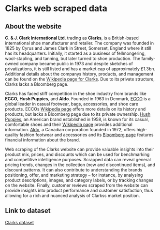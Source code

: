 # Clarks web scraped data 

## About the website

**C. & J. Clark International Ltd**, trading as **Clarks**, is a British-based international shoe manufacturer and retailer. The company was founded in 1825 by Cyrus and James Clark in Street, Somerset, England where it still has its headquarters. Initially, it started as a business of fellmongering, wool-stapling, and tanning, but later turned to shoe production. The family-owned company became public in 1973 and despite sketches of privatizations, it is still listed and has a market cap of approximately £1.3bn. Additional details about the companys history, products, and management can be found on the [Wikipedia page for Clarks](https://en.wikipedia.org/wiki/C._&_J._Clark). Due to its private structure, Clarks lacks a Bloomberg page. 

Clarks has faced stiff competition in the shoe industry from brands like **ECCO**, **Hush Puppies**, and **Aldo**. Founded in 1963 in Denmark, [ECCO](https://global.ecco.com/) is a global leader in casual footwear, bags, accessories, and shoe care products. ECCOs [Wikipedia page](https://en.wikipedia.org/wiki/ECCO) offers more details on its history and products, but lacks a Bloomberg page due to its private ownership. [Hush Puppies](https://www.hushpuppies.com/CA/en_CA/home), an American brand established in 1958, is known for its casual, comfortable shoes and their [Wikipedia page](https://en.wikipedia.org/wiki/Hush_Puppies) provides additional information. [Aldo](https://www.aldoshoes.com/uk/en_UK), a Canadian corporation founded in 1972, offers high-quality fashion footwear and accessories and its [Bloomberg page](https://www.bloomberg.com/profile/company/1305Z:CN) features financial information about the brand. 

Web scraping of the Clarks website can provide valuable insights into their product mix, prices, and discounts which can be used for benchmarking and competitive intelligence purposes. Scrapped data can reveal general pricing trends, changes in the collection (new and discontinued items), and discount patterns. It can also contribute to understanding the brands positioning, offer, and marketing strategy – for instance, by analysing product descriptions, images, and category labels, or by tracking changes on the website. Finally, customer reviews scraped from the website can provide insights into product performance and customer satisfaction, thus allowing for a rich and nuanced analysis of Clarkss market position.


## Link to **dataset**

[Clarks dataset](https://www.databoutique.com/buy-data-list-subset/Clarks%20web%20scraped%20data/r/recBbAvwnvkUrAh0H)
